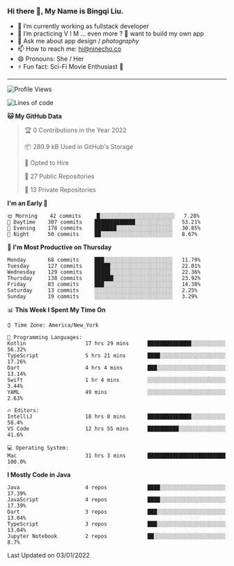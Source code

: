 ### Hi there 👋, My Name is Bingqi Liu.

- 🔭 I’m currently working as fullstack developer
- 🌱 I’m practicing V I M ... even more ? 🤨 want to build my own app
- 💬 Ask me about app design / *photography*
- 📫 How to reach me: hi@ninecho.co
- 😄 Pronouns: She / Her
- ⚡ Fun fact: Sci-Fi Movie Enthusiast 🚀

---

<!--START_SECTION:waka-->
![Profile Views](http://img.shields.io/badge/Profile%20Views-29-blue)

![Lines of code](https://img.shields.io/badge/From%20Hello%20World%20I%27ve%20Written-816%20Thousand%20lines%20of%20code-blue)

**🐱 My GitHub Data** 

> 🏆 0 Contributions in the Year 2022
 > 
> 📦 280.9 kB Used in GitHub's Storage 
 > 
> 💼 Opted to Hire
 > 
> 📜 27 Public Repositories 
 > 
> 🔑 13 Private Repositories  
 > 
**I'm an Early 🐤** 

```text
🌞 Morning    42 commits     █░░░░░░░░░░░░░░░░░░░░░░░░   7.28% 
🌆 Daytime    307 commits    █████████████░░░░░░░░░░░░   53.21% 
🌃 Evening    178 commits    ███████░░░░░░░░░░░░░░░░░░   30.85% 
🌙 Night      50 commits     ██░░░░░░░░░░░░░░░░░░░░░░░   8.67%

```
📅 **I'm Most Productive on Thursday** 

```text
Monday       68 commits     ███░░░░░░░░░░░░░░░░░░░░░░   11.79% 
Tuesday      127 commits    █████░░░░░░░░░░░░░░░░░░░░   22.01% 
Wednesday    129 commits    █████░░░░░░░░░░░░░░░░░░░░   22.36% 
Thursday     138 commits    ██████░░░░░░░░░░░░░░░░░░░   23.92% 
Friday       83 commits     ███░░░░░░░░░░░░░░░░░░░░░░   14.38% 
Saturday     13 commits     ░░░░░░░░░░░░░░░░░░░░░░░░░   2.25% 
Sunday       19 commits     ░░░░░░░░░░░░░░░░░░░░░░░░░   3.29%

```


📊 **This Week I Spent My Time On** 

```text
⌚︎ Time Zone: America/New_York

💬 Programming Languages: 
Kotlin                   17 hrs 29 mins      ██████████████░░░░░░░░░░░   56.32% 
TypeScript               5 hrs 21 mins       ████░░░░░░░░░░░░░░░░░░░░░   17.26% 
Dart                     4 hrs 4 mins        ███░░░░░░░░░░░░░░░░░░░░░░   13.14% 
Swift                    1 hr 4 mins         ░░░░░░░░░░░░░░░░░░░░░░░░░   3.44% 
YAML                     49 mins             ░░░░░░░░░░░░░░░░░░░░░░░░░   2.63%

🔥 Editors: 
IntelliJ                 18 hrs 8 mins       ██████████████░░░░░░░░░░░   58.4% 
VS Code                  12 hrs 55 mins      ██████████░░░░░░░░░░░░░░░   41.6%

💻 Operating System: 
Mac                      31 hrs 3 mins       █████████████████████████   100.0%

```

**I Mostly Code in Java** 

```text
Java                     4 repos             ████░░░░░░░░░░░░░░░░░░░░░   17.39% 
JavaScript               4 repos             ████░░░░░░░░░░░░░░░░░░░░░   17.39% 
Dart                     3 repos             ███░░░░░░░░░░░░░░░░░░░░░░   13.04% 
TypeScript               3 repos             ███░░░░░░░░░░░░░░░░░░░░░░   13.04% 
Jupyter Notebook         2 repos             ██░░░░░░░░░░░░░░░░░░░░░░░   8.7%

```



 Last Updated on 03/01/2022
<!--END_SECTION:waka-->

